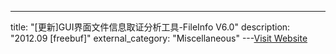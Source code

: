 ---
title: "[更新]GUI界面文件信息取证分析工具-FileInfo V6.0"
description: "2012.09 [freebuf]"
external_category: "Miscellaneous"
---[Visit Website](http://www.freebuf.com/sectool/5740.html)


